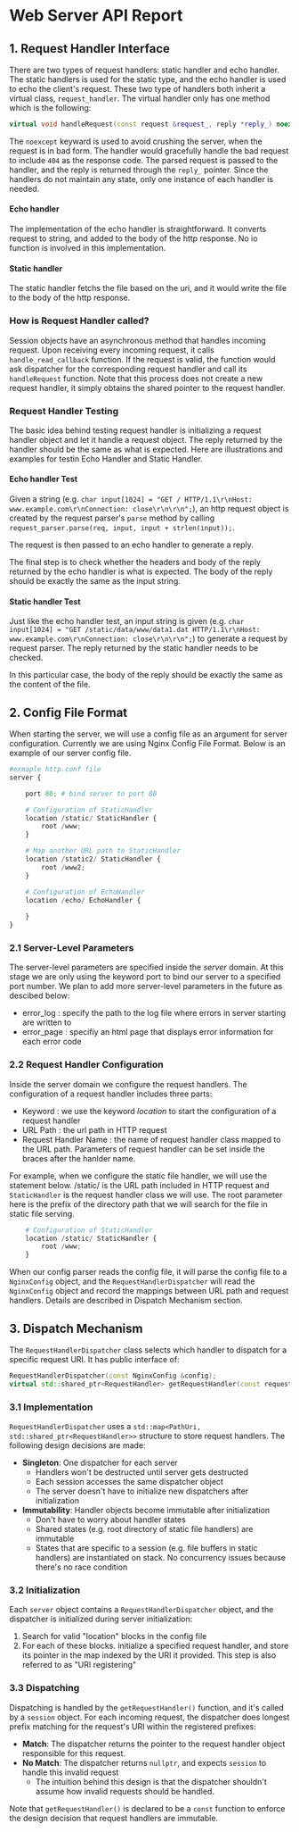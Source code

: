 # Web Server API Report
## 1. Request Handler Interface

There are two types of request handlers: static handler and echo handler. The static handlers is used for the static type, and the echo handler is used to echo the client's request.  These two type of handlers both inherit a virtual class, `request_handler`.  The virtual handler only has one method which is the following:

```c++
virtual void handleRequest(const request &request_, reply *reply_) noexcept = 0;
```

The `noexcept` keyward is used to avoid crushing the server, when the request is in bad form. The handler would gracefully handle the bad request to include `404` as the response code. The parsed request is passed to the handler, and the reply is returned through the `reply_` pointer. Since the handlers do not maintain any state, only one instance of each handler is needed.

#### Echo handler

The implementation of the echo handler is straightforward. It converts request to string, and added to the body of the http response. No io function is involved in this implementation. 

#### Static handler

The static handler fetchs the file based on the uri, and it would write the file to the body of the http response.

### How is Request Handler called?

Session objects have an asynchronous method that handles incoming request. Upon receiving every incoming request, it calls `handle_read_callback` function. If the request is valid, the function would ask dispatcher for the corresponding request handler and call its `handleRequest` function. Note that this process does not create a new request handler, it simply obtains the shared pointer to the request handler.

### Request Handler Testing

The basic idea behind testing request handler is initializing a request handler object and let it handle a request object. The reply returned by the handler should be the same as what is expected. Here are illustrations and examples for testin Echo Handler and Static Handler.

#### Echo handler Test

Given a string (e.g. `char input[1024] = "GET / HTTP/1.1\r\nHost: www.example.com\r\nConnection: close\r\n\r\n";`), an http request object is created by the request parser's `parse` method  by calling `request_parser.parse(req, input, input + strlen(input));`. 

The request is then passed to an echo handler to generate a reply.

The final step is to check whether the headers and body of the reply returned by the echo handler is what is expected. The body of the reply should be exactly the same as the input string.

#### Static handler Test

Just like the echo handler test, an input string is given (e.g. `char input[1024] = "GET /static/data/www/data1.dat HTTP/1.1\r\nHost: www.example.com\r\nConnection: close\r\n\r\n";`) to generate a request by request parser. The reply returned by the static handler needs to be checked.

In this particular case, the body of the reply should be exactly the same as the content of the file. 

## 2. Config File Format
When starting the server, we will use a config file as an argument for server configuration. Currently we are using Nginx Config File Format. Below is an example of our server config file. 

```py
#exmaple http.conf file
server {

    port 80; # bind server to port 80

    # Configuration of StaticHandler
    location /static/ StaticHandler {
        root /www;
    }

    # Map another URL path to StaticHandler
    location /static2/ StaticHandler {
        root /www2;
    }

    # Configuration of EchoHandler
    location /echo/ EchoHandler {
    
    }
}
```

### 2.1 Server-Level Parameters
The server-level parameters are specified inside the *server* domain. At this stage we are only using the keyword port to bind our server to a specified port number. We plan to add more server-level parameters in the future as descibed below:
  * error_log : specify the path to the log file where errors in server starting are written to
  * error_page : specifiy an html page that displays error information for each error code

### 2.2 Request Handler Configuration
Inside the server domain we configure the request handlers. The configuration of a request handler includes three parts:
  * Keyword : we use the keyword *location* to start the configuration of a request handler
  * URL Path : the url path in HTTP request
  * Request Handler Name : the name of request handler class mapped to the URL path. Parameters of request handler can be set inside the braces after the hanlder name.

For example, when we configure the static file handler, we will use the statement below. /static/ is the URL path included in HTTP request and `StaticHandler` is the request handler class we will use. The root parameter here is the prefix of the directory path that we will search for the file in static file serving.
```py
    # Configuration of StaticHandler
    location /static/ StaticHandler {
        root /www;
    }
```

When our config parser reads the config file, it will parse the config file to a `NginxConfig` object, and the `RequestHandlerDispatcher` will read the `NginxConfig` object and record the mappings between URL path and request handlers. Details are described in Dispatch Mechanism section.



## 3. Dispatch Mechanism
The `RequestHandlerDispatcher` class selects which handler to dispatch for a specific request URI. It has public interface of:
```c++
RequestHandlerDispatcher(const NginxConfig &config);
virtual std::shared_ptr<RequestHandler> getRequestHandler(const request &request_) const;
```

### 3.1 Implementation
`RequestHandlerDispatcher` uses a `std::map<PathUri, std::shared_ptr<RequestHandler>>` structure to store request handlers. The following design decisions are made:  
* **Singleton**: One dispatcher for each server
  * Handlers won't be destructed until server gets destructed
  * Each session accesses the same dispatcher object
  * The server doesn't have to initialize new dispatchers after initialization
* **Immutability**: Handler objects become immutable after initialization
  * Don't have to worry about handler states
  * Shared states (e.g. root directory of static file handlers) are immutable
  * States that are specific to a session (e.g. file buffers in static handlers) are instantiated on stack. No concurrency issues because there's no race condition

### 3.2  Initialization
Each `server` object contains a `RequestHandlerDispatcher` object, and the dispatcher is initialized during server initialization:  
1. Search for valid "location" blocks in the config file
2. For each of these blocks. initialize a specified request handler, and store its pointer in the map indexed by the URI it provided. This step is also referred to as "URI registering"

### 3.3 Dispatching
Dispatching is handled by the `getRequestHandler()` function, and it's called by a `session` object. For each incoming request, the dispatcher does longest prefix matching for the request's URI within the registered prefixes:  
* **Match**: The dispatcher returns the pointer to the request handler object responsible for this request. 
* **No Match**: The dispatcher returns `nullptr`, and expects `session` to handle this invalid request 
  * The intuition behind this design is that the dispatcher shouldn't assume how invalid requests should be handled.  

Note that `getRequestHandler()` is declared to be a `const` function to enforce the design decision that request handlers are immutable.
